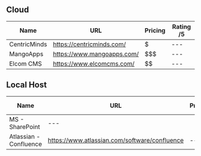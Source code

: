 ## Cloud

| Name | URL | Pricing | Rating /5 |
| --- | --- | --- | --- |
| CentricMinds | https://centricminds.com/ | $ | --- |
| MangoApps | https://www.mangoapps.com/ | $$$ | --- |
| Elcom CMS | https://www.elcomcms.com/ | $$ | --- |

## Local Host

| Name | URL | Pricing | Rating /5 |
| --- | --- | --- | --- |
| MS - SharePoint | --- | $$$$ | --- |
| Atlassian - Confluence | https://www.atlassian.com/software/confluence | --- | --- |
